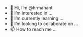 - 👋 Hi, I’m @hrmahant
- 👀 I’m interested in ...
- 🌱 I’m currently learning ...
- 💞️ I’m looking to collaborate on ...
- 📫 How to reach me ...

<!---
hrmahant/hrmahant is a ✨ special ✨ repository because its `README.md` (this file) appears on your GitHub profile.
You can click the Preview link to take a look at your changes.
--->
